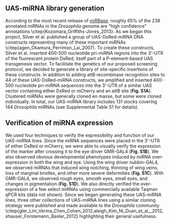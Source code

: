 ## UAS-miRNA library generation

According to the most recent release of [miRBase](http://mirbase.org), roughly 65% of the 238 annotated miRNAs in the *Drosophila* genome are "high confidence" annotations \citep{Kozomara_Griffiths-Jones_2013}. As we began this project, Silver et al. published a group of UAS-DsRed-miRNA DNA constructs representing many of these important miRNAs \citep{agen_Okamura_Perrimon_Lai_2007}. To create these constructs, Silver et al. inserted 400-500 nucleotide pri-miRNA regions into the 3'-UTR of the fluorescent protein DsRed, itself part of a P-element-based UAS transgenesis vector. To facilitate the genetics of our proposed screening protocol, we decided to generate a library of site-specific insertions of these constructs. In addition to adding attB recombinase recognition sites to 44 of these UAS-DsRed-miRNA constructs, we amplified and inserted 400-500 nucleotide pri-miRNA sequences into the 3'-UTR of a similar UAS vector containing either DsRed or mCherry and an attB site (**Fig. S1A**). Clustered miRNAs were generally cloned en masse, but some were cloned individually.  In total, our UAS-miRNA library includes 131 stocks covering 144 *Drosophila* miRNAs (see Supplemental Table S1 for details).

## Verification of miRNA expression

We used four techniques to verify the expressibility and function of our UAS-miRNA lines. Since the miRNA sequences were placed in the 3'-UTR of either DsRed or mCherry, we were able to visually verify the expression of the marker after crossing it to the eye driver GMR-GAL4 (**Fig. S1B**). We also observed obvious developmental phenotypes induced by miRNA over-expression in both the wing and eye. Using the wing driver nubbin-GAL4, we observed miRNAs that induced wing notching, thinning of wing veins, loss of marginal bristles, and other more severe deformities (**Fig. S1C**). With GMR-GAL4, we observed rough eyes, smooth eyes, small eyes, and changes in pigmentation (**Fig. S1D**). We also directly verified the over-expression of a few select miRNAs using commercially available Taqman qPCR kits (data not shown). Since we began generating these UAS-miRNA lines, three other collections of UAS-miRNA lines using a similar cloning strategy were published and made available to the *Drosophila* community \citep{gler_Lim_Verma_Chen_Cohen_2012,aleigh_Kim_Ni_Duan_et_al__2012,shauser_Forstemann_Basler_2012} highlighting their general usefulness.